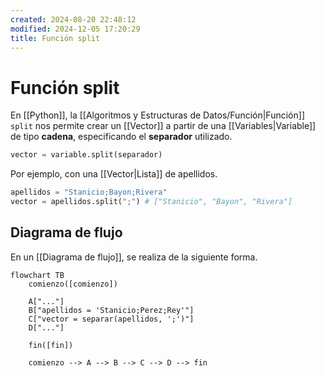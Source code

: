 ```yaml
---
created: 2024-08-20 22:48:12
modified: 2024-12-05 17:20:29
title: Función split
---
```


# Función split

En [[Python]], la [[Algoritmos y Estructuras de Datos/Función|Función]] `split` nos permite crear un [[Vector]] a partir de una [[Variables|Variable]] de tipo **cadena**, especificando el **separador** utilizado.

```python
vector = variable.split(separador)
```

Por ejemplo, con una [[Vector|Lista]] de apellidos.

```python
apellidos = "Stanicio;Bayon;Rivera"
vector = apellidos.split(";") # ["Stanicio", "Bayon", "Rivera"]
```

## Diagrama de flujo

En un [[Diagrama de flujo]], se realiza de la siguiente forma.

```mermaid
flowchart TB
	comienzo([comienzo])
	
    A["..."]
	B["apellidos = 'Stanicio;Perez;Rey'"]
    C["vector = separar(apellidos, ';')"]
    D["..."]
    
	fin([fin])
    
	comienzo --> A --> B --> C --> D --> fin
```
